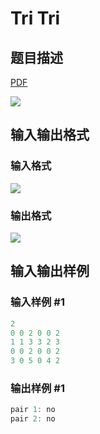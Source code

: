 # Tri Tri

## 题目描述

[problemUrl]: https://uva.onlinejudge.org/index.php?option=com_onlinejudge&Itemid=8&category=23&page=show_problem&problem=2063

[PDF](https://uva.onlinejudge.org/external/111/p11122.pdf)

![](https://cdn.luogu.com.cn/upload/vjudge_pic/UVA11122/9b4138f5090f17422676815bce86cc3096258ead.png)

## 输入输出格式

### 输入格式

![](https://cdn.luogu.com.cn/upload/vjudge_pic/UVA11122/8e617343caebb34ee9d9649a662fe8a72988ea0c.png)

### 输出格式

![](https://cdn.luogu.com.cn/upload/vjudge_pic/UVA11122/5038ab78e19ac1b12e945de49d6547902f1b2b22.png)

## 输入输出样例

### 输入样例 #1

```cpp
2
0 0 2 0 0 2
1 1 3 3 2 3
0 0 2 0 0 2
3 0 5 0 4 2
```


### 输出样例 #1

```cpp
pair 1: no
pair 2: no
```


